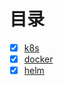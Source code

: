 # 目录

- [x] [k8s](https://github.com/bertreyking/k8s/tree/master/k8s)
- [x] [docker](https://github.com/bertreyking/k8s/tree/master/dockerimg)
- [x] [helm](https://github.com/bertreyking/k8s/tree/master/helm)
